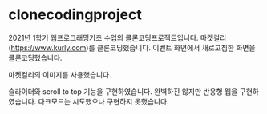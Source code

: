 # clonecodingproject
2021년 1학기 웹프로그래밍기초 수업의 클론코딩프로젝트입니다.
마켓컬리(https://www.kurly.com)를 클론코딩했습니다.
이벤트 화면에서 새로고침한 화면을 클론코딩했습니다.

마켓컬리의 이미지를 사용했습니다.

슬라이더와 scroll to top 기능을 구현하였습니다.
완벽하진 않지만 반응형 웹을 구현하였습니다.
다크모드는 시도했으나 구현하지 못했습니다.

